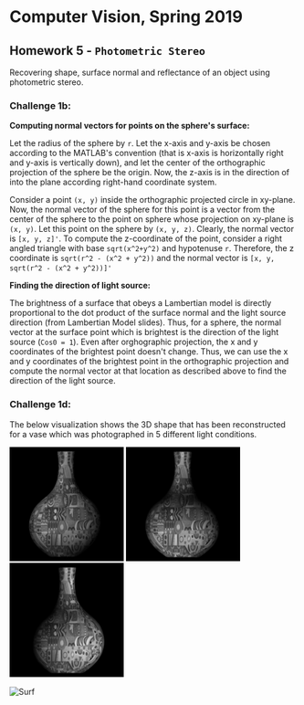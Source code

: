 # Computer Vision, Spring 2019
## Homework 5 - `Photometric Stereo`
Recovering shape, surface normal and reflectance of an object using photometric stereo.
### Challenge 1b:
**Computing normal vectors for points on the sphere's surface:**

Let the radius of the sphere by `r`. Let the x-axis and y-axis be chosen according to the MATLAB's convention (that is x-axis is horizontally right and y-axis is vertically down), and let the center of the orthographic projection of the sphere be the origin. Now, the z-axis is in the direction of into the plane according right-hand coordinate system. 

Consider a point `(x, y)` inside the orthographic projected circle in xy-plane. Now, the normal vector of the sphere for this point is a vector from the center of the sphere to the point on sphere whose projection on xy-plane is `(x, y)`. Let this point on the sphere by `(x, y, z)`. Clearly, the normal vector is `[x, y, z]'`. To compute the z-coordinate of the point, consider a right angled triangle with base `sqrt(x^2+y^2)` and hypotenuse `r`. Therefore, the z coordinate is `sqrt(r^2 - (x^2 + y^2))` and the normal vector is `[x, y, sqrt(r^2 - (x^2 + y^2))]'`

**Finding the direction of light source:**

The brightness of a surface that obeys a Lambertian model is directly proportional to the dot product of the surface normal and the light source direction (from Lambertian Model slides). Thus, for a sphere, the normal vector at the surface point which is brightest is the direction of the light source (`Cos0 = 1`). Even after orghographic projection, the x and y coordinates of the brightest point doesn't change. Thus, we can use the x and y coordinates of the brightest point in the orthographic projection and compute the normal vector at that location as described above to find the direction of the light source.

### Challenge 1d:
The below visualization shows the 3D shape that has been reconstructed for a vase which was photographed in 5 different light conditions.

<p float="left">
	<img src="vase3.png" width="200" />
	<img src="vase4.png" width="200" />
	<img src="vase5.png" width="200" />
</p>

![Surf](Vase_ReconstructedSurface.gif?raw=true "3DSurf")